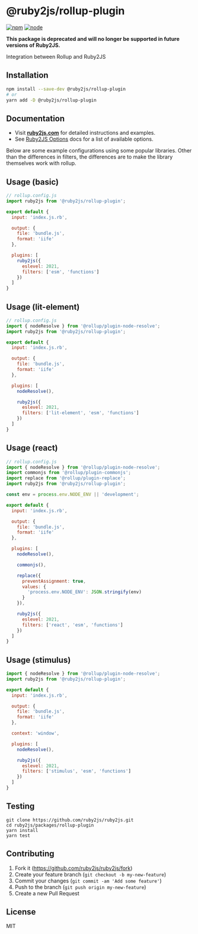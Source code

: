 # @ruby2js/rollup-plugin

[![npm][npm]][npm-url]
[![node][node]][node-url]

**This package is deprecated and will no longer be supported in future versions of Ruby2JS.**

Integration between Rollup and Ruby2JS

## Installation

```bash
npm install --save-dev @ruby2js/rollup-plugin
# or
yarn add -D @ruby2js/rollup-plugin
```

## Documentation

* Visit **[ruby2js.com](https://www.ruby2js.com/)** for detailed instructions and examples.
* See [Ruby2JS Options](https://www.ruby2js.com/docs/options) docs for a list of available options.

Below are some example configurations using some popular libraries.  Other
than the differences in filters, the differences are to make the library
themselves work with rollup.

## Usage (basic)

```javascript
// rollup.config.js
import ruby2js from '@ruby2js/rollup-plugin';

export default {
  input: 'index.js.rb',

  output: {
    file: 'bundle.js',
    format: 'iife'
  },

  plugins: [
    ruby2js({
      eslevel: 2021,
      filters: ['esm', 'functions']
    })
  ]
}
```

## Usage (lit-element)

```javascript
// rollup.config.js
import { nodeResolve } from '@rollup/plugin-node-resolve';
import ruby2js from '@ruby2js/rollup-plugin';

export default {
  input: 'index.js.rb',

  output: {
    file: 'bundle.js',
    format: 'iife'
  },

  plugins: [
    nodeResolve(),

    ruby2js({
      eslevel: 2021,
      filters: ['lit-element', 'esm', 'functions']
    })
  ]
}
```

## Usage (react)

```javascript
// rollup.config.js
import { nodeResolve } from '@rollup/plugin-node-resolve';
import commonjs from '@rollup/plugin-commonjs';
import replace from '@rollup/plugin-replace';
import ruby2js from '@ruby2js/rollup-plugin';

const env = process.env.NODE_ENV || 'development';

export default {
  input: 'index.js.rb',

  output: {
    file: 'bundle.js',
    format: 'iife'
  },

  plugins: [
    nodeResolve(),

    commonjs(),

    replace({
      preventAssignment: true,
      values: {
        'process.env.NODE_ENV': JSON.stringify(env)
      }
    }),

    ruby2js({
      eslevel: 2021,
      filters: ['react', 'esm', 'functions']
    })
  ]
}
```

## Usage (stimulus)

```javascript
import { nodeResolve } from '@rollup/plugin-node-resolve';
import ruby2js from '@ruby2js/rollup-plugin';

export default {
  input: 'index.js.rb',

  output: {
    file: 'bundle.js',
    format: 'iife'
  },

  context: 'window',

  plugins: [
    nodeResolve(),

    ruby2js({
      eslevel: 2021,
      filters: ['stimulus', 'esm', 'functions']
    })
  ]
}
```

## Testing

```
git clone https://github.com/ruby2js/ruby2js.git
cd ruby2js/packages/rollup-plugin
yarn install
yarn test
```

## Contributing

1. Fork it (https://github.com/ruby2js/ruby2js/fork)
2. Create your feature branch (`git checkout -b my-new-feature`)
3. Commit your changes (`git commit -am 'Add some feature'`)
4. Push to the branch (`git push origin my-new-feature`)
5. Create a new Pull Request

## License

MIT

[npm]: https://img.shields.io/npm/v/@ruby2js/ruby2js.svg
[npm-url]: https://npmjs.com/package/@ruby2js/ruby2js
[node]: https://img.shields.io/node/v/@ruby2js/ruby2js.svg
[node-url]: https://nodejs.org
